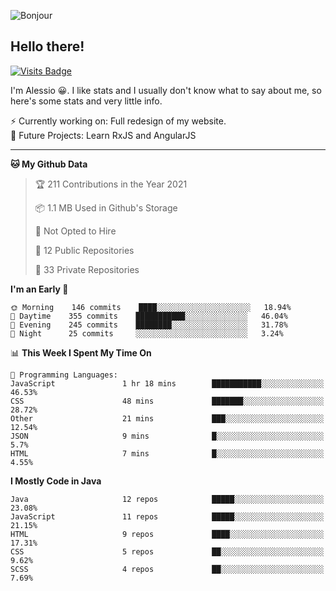 ![Bonjour](https://i.redd.it/ayih4qogh2a51.png)

## Hello there!
[![Visits Badge](https://badges.pufler.dev/visits/PandaSekh/PandaSekh)](https://alessiofranceschi.me)

I'm Alessio 😀. I like stats and I usually don't know what to say about me, so here's some stats and very little info.

⚡ Currently working on: Full redesign of my website.  
🤔 Future Projects: Learn RxJS and AngularJS

---

<!--START_SECTION:waka-->
**🐱 My Github Data** 

> 🏆 211 Contributions in the Year 2021
 > 
> 📦 1.1 MB Used in Github's Storage 
 > 
> 🚫 Not Opted to Hire
 > 
> 📜 12 Public Repositories 
 > 
> 🔑 33 Private Repositories  
 > 
**I'm an Early 🐤** 

```text
🌞 Morning    146 commits    ████░░░░░░░░░░░░░░░░░░░░░   18.94% 
🌆 Daytime    355 commits    ███████████░░░░░░░░░░░░░░   46.04% 
🌃 Evening    245 commits    ████████░░░░░░░░░░░░░░░░░   31.78% 
🌙 Night      25 commits     ░░░░░░░░░░░░░░░░░░░░░░░░░   3.24%

```


📊 **This Week I Spent My Time On** 

```text
💬 Programming Languages: 
JavaScript               1 hr 18 mins        ███████████░░░░░░░░░░░░░░   46.53% 
CSS                      48 mins             ███████░░░░░░░░░░░░░░░░░░   28.72% 
Other                    21 mins             ███░░░░░░░░░░░░░░░░░░░░░░   12.54% 
JSON                     9 mins              █░░░░░░░░░░░░░░░░░░░░░░░░   5.7% 
HTML                     7 mins              █░░░░░░░░░░░░░░░░░░░░░░░░   4.55%

```

**I Mostly Code in Java** 

```text
Java                     12 repos            █████░░░░░░░░░░░░░░░░░░░░   23.08% 
JavaScript               11 repos            █████░░░░░░░░░░░░░░░░░░░░   21.15% 
HTML                     9 repos             ████░░░░░░░░░░░░░░░░░░░░░   17.31% 
CSS                      5 repos             ██░░░░░░░░░░░░░░░░░░░░░░░   9.62% 
SCSS                     4 repos             ██░░░░░░░░░░░░░░░░░░░░░░░   7.69%

```



<!--END_SECTION:waka-->
